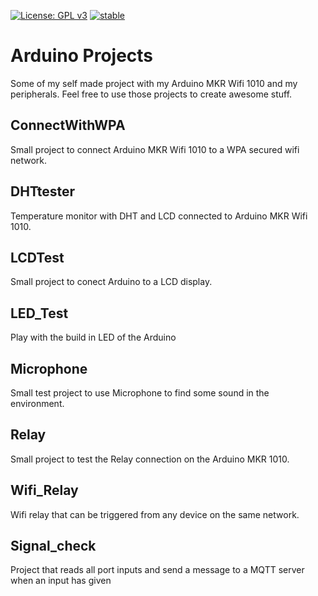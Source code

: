 
[![License: GPL v3](https://img.shields.io/badge/License-GPLv3-blue.svg)](https://www.gnu.org/licenses/gpl-3.0)
[![stable](http://badges.github.io/stability-badges/dist/stable.svg)](http://github.com/badges/stability-badges)
# Arduino Projects

Some of my self made project with my Arduino MKR Wifi 1010 and my peripherals. Feel free to use those projects to create awesome stuff.

## ConnectWithWPA
Small project to connect Arduino MKR Wifi 1010 to a WPA secured wifi network.
## DHTtester
Temperature monitor with DHT and LCD connected to Arduino MKR Wifi 1010.
## LCDTest
Small project to conect Arduino to a LCD display.
## LED_Test
Play with the build in LED of the Arduino
## Microphone
Small test project to use Microphone to find some sound in the environment.
## Relay
Small project to test the Relay connection on the Arduino MKR 1010.
## Wifi_Relay
Wifi relay that can be triggered from any device on the same network.
## Signal_check
Project that reads all port inputs and send a message to a MQTT server when an input has given

